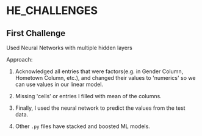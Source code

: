 # HE_CHALLENGES

## First Challenge
Used Neural Networks with multiple hidden layers

Approach:
1. Acknowledged all entries that were factors(e.g. in Gender Column, Hometown Column, etc.), and 
changed their values to 'numerics' so we can use values in our linear model.

2. Missing 'cells' or entries I filled with mean of the columns.

3. Finally, I used the neural network to predict the values from the test data.  

4. Other `.py` files have stacked and boosted ML models.
